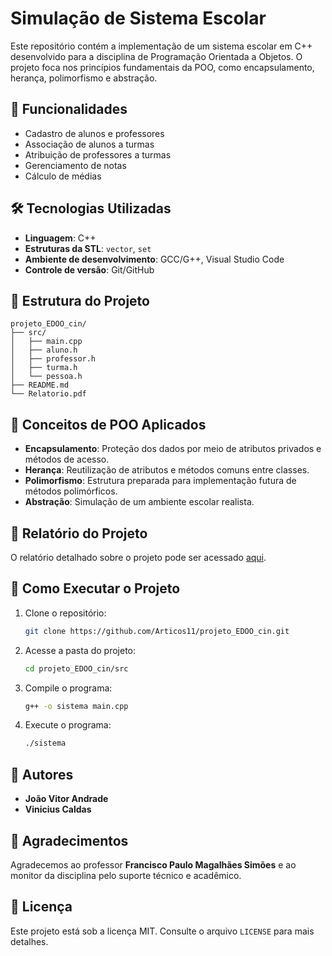 # Simulação de Sistema Escolar

Este repositório contém a implementação de um sistema escolar em C++ desenvolvido para a disciplina de Programação Orientada a Objetos. O projeto foca nos princípios fundamentais da POO, como encapsulamento, herança, polimorfismo e abstração.

## 🚀 Funcionalidades
- Cadastro de alunos e professores
- Associação de alunos a turmas
- Atribuição de professores a turmas
- Gerenciamento de notas
- Cálculo de médias

## 🛠 Tecnologias Utilizadas
- **Linguagem**: C++
- **Estruturas da STL**: `vector`, `set`
- **Ambiente de desenvolvimento**: GCC/G++, Visual Studio Code
- **Controle de versão**: Git/GitHub

## 📂 Estrutura do Projeto
```
projeto_EDOO_cin/
├── src/
│   ├── main.cpp
│   ├── aluno.h
│   ├── professor.h
│   ├── turma.h
│   └── pessoa.h
├── README.md
└── Relatorio.pdf
```

## 📖 Conceitos de POO Aplicados
- **Encapsulamento**: Proteção dos dados por meio de atributos privados e métodos de acesso.
- **Herança**: Reutilização de atributos e métodos comuns entre classes.
- **Polimorfismo**: Estrutura preparada para implementação futura de métodos polimórficos.
- **Abstração**: Simulação de um ambiente escolar realista.

## 📜 Relatório do Projeto
O relatório detalhado sobre o projeto pode ser acessado [aqui](./Relatorio.pdf).

## 📌 Como Executar o Projeto
1. Clone o repositório:
   ```sh
   git clone https://github.com/Articos11/projeto_EDOO_cin.git
   ```
2. Acesse a pasta do projeto:
   ```sh
   cd projeto_EDOO_cin/src
   ```
3. Compile o programa:
   ```sh
   g++ -o sistema main.cpp
   ```
4. Execute o programa:
   ```sh
   ./sistema
   ```

## 👥 Autores
- **João Vitor Andrade**
- **Vinicius Caldas**

## 📢 Agradecimentos
Agradecemos ao professor **Francisco Paulo Magalhães Simões** e ao monitor da disciplina pelo suporte técnico e acadêmico.

## 📜 Licença
Este projeto está sob a licença MIT. Consulte o arquivo `LICENSE` para mais detalhes.

